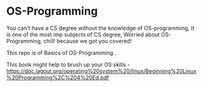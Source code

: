 # OS-Programming

You can't have a CS degree without the knowledge of OS-programming, It is one of the most imp subjects of CS degree, 
Worried about OS-Programming, chill! because we got you covered!

This repo is of Basics of OS-Programming.. 

This book might help to brush up your OS skills - https://doc.lagout.org/operating%20system%20/linux/Beginning%20Linux%20Programming%2C%204%20Ed.pdf
